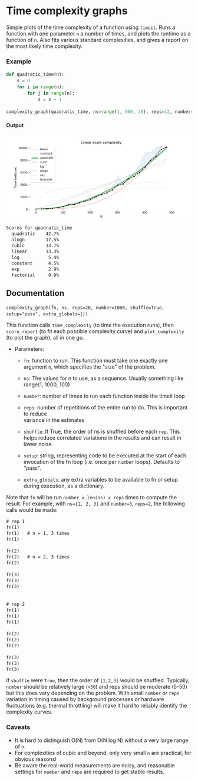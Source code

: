 
# Time complexity graphs

Simple plots of the time complexity of a function using `timeit`. Runs a function with one parameter `n` a number of times, and 
plots the runtime as a function of `n`. Also fits various standard complexities, and gives a report on the most likely time complexity.


### Example

```python
def quadratic_time(n):
    s = 0
    for i in range(n):
        for j in range(n):
            s = s + 1

complexity_graph(quadratic_time, ns=range(1, 500, 20), reps=12, number=6)
```

#### Output
<img src="imgs/quadratic.png">

```
Scores for quadratic_time
  quadratic    42.7%
  nlogn        17.5%
  cubic        13.7%
  linear       13.3%
  log           5.4%
  constant      4.5%
  exp           2.9%
  factorial     0.0%
````

## Documentation

`complexity_graph(fn, ns, reps=20, number=1000, shuffle=True, setup="pass", extra_globals={})`

This function calls `time_complexity` (to time the execution runs), then `score_report` (to fit each possible complexity curve) and `plot_complexity` (to plot the graph),
    all in one go. 
    
* Parameters:

    * `fn`: function to run. This function must take one exactly one argument `n`, which specifies the "size" of the problem.

    * `ns`: The values for n to use, as a sequence. Usually something like range(1, 1000, 100)

    * `number`: number of times to run each function inside the timeit loop 

    * `reps`: number of repetitions of the entire run to do. This is important to reduce        
        variance in the estimates

    * `shuffle`: If True, the order of ns is shuffled before each `rep`. This helps reduce
        correlated variations in the results and can result in lower noise

    * `setup`: string, representing code to be executed at the start of each
            invocation of the fn loop (i.e. once per `number` loops).
            Defaults to "pass".

    * `extra_globals`: any extra variables to be available to fn or setup  during execution, as a dictionary.

Note that `fn` will be run `number x len(ns) x reps` times to compute the result. For example, with `ns=[1, 2, 3]` and `number=3`, `reps=2`, the following calls would be made:
    
    # rep 1
    fn(1) 
    fn(1)   # n = 1, 3 times
    fn(1) 
    
    fn(2) 
    fn(2)   # n = 2, 3 times
    fn(2) 
    
    fn(3) 
    fn(3)  
    fn(3) 
    
    
    # rep 2
    fn(1) 
    fn(1)  
    fn(1) 
    
    fn(2) 
    fn(2)  
    fn(2) 
    
    fn(3) 
    fn(3)  
    fn(3) 
    
    
If `shuffle` were `True`, then the order of `[1,2,3]` would be shuffled. Typically, `number` should be relatively large (`>50`) and reps should be moderate (5-50) but this does vary depending on the problem. With small `number` or `reps` variation in timing caused by background processes or hardware fluctuations (e.g. thermal throttling) will make it hard to reliably identify the complexity curves.

### Caveats

* It is hard to distinguish O(N) from O(N log N) without a very large range of `n`.
* For complexities of cubic and beyond, only very small `n` are practical, for obvious reasons!
* Be aware the real-world measurements are noisy, and reasonable settings for `number` and `reps` are required to get stable results.
    

    
